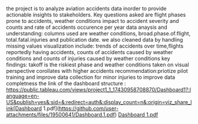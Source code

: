 the project is to analyze aviation accidents data inorder to provide  actionable insights to stakeholders. 
 Key questions asked are flight phases prone to accidents, weather conditions impact to accident severity and counts and rate of accidents occurence per year
 data anaysis and understanding: columns used are weather conditions, broad.phase.of.flight, total.fatal.injuries and publication date. we also cleaned data by handling missing values 
 visualization include: trends of accidents over time,flights reportedly having accidents, counts of accidents caused by weather conditions and counts of injuries caused by weather conditions
 key findings: takoff is the riskiest phase and weather conditions taken on visual perspective corollates with higher accidents
 recommendation:priotize pilot training and improve data collection for minor injuries to improve data completness
 the link of the dashboard structure : https://public.tableau.com/views/project1_1_17430958708870/Dashboard1?:language=en-US&publish=yes&:sid=&:redirect=auth&:display_count=n&:origin=viz_share_link[Dashboard 1.pdf](https://github.com/user-attachments/files/19500641/Dashboard.1.pdf)
[Dashboard 1.pdf](https://github.com/user-attachments/files/19500643/Dashboard.1.pdf)
